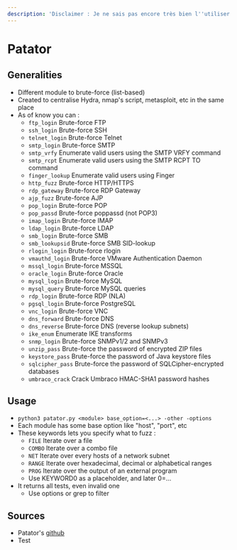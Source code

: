 ```yaml
---
description: 'Disclaimer : Je ne sais pas encore très bien l''utiliser'
---
```


# Patator

## Generalities

* Different module to brute-force \(list-based\)
* Created to centralise Hydra, nmap's script, metasploit, etc in the same place
* As of know you can :
  * `ftp_login` Brute-force FTP
  * `ssh_login` Brute-force SSH
  * `telnet_login` Brute-force Telnet
  * `smtp_login` Brute-force SMTP
  * `smtp_vrfy` Enumerate valid users using the SMTP VRFY command
  * `smtp_rcpt` Enumerate valid users using the SMTP RCPT TO command
  * `finger_lookup` Enumerate valid users using Finger
  * `http_fuzz` Brute-force HTTP/HTTPS
  * `rdp_gateway` Brute-force RDP Gateway
  * `ajp_fuzz` Brute-force AJP
  * `pop_login` Brute-force POP
  * `pop_passd` Brute-force poppassd \(not POP3\)
  * `imap_login` Brute-force IMAP
  * `ldap_login` Brute-force LDAP
  * `smb_login` Brute-force SMB
  * `smb_lookupsid` Brute-force SMB SID-lookup
  * `rlogin_login` Brute-force rlogin
  * `vmauthd_login` Brute-force VMware Authentication Daemon
  * `mssql_login` Brute-force MSSQL
  * `oracle_login` Brute-force Oracle
  * `mysql_login` Brute-force MySQL
  * `mysql_query` Brute-force MySQL queries
  * `rdp_login` Brute-force RDP \(NLA\)
  * `pgsql_login` Brute-force PostgreSQL
  * `vnc_login` Brute-force VNC
  * `dns_forward` Brute-force DNS
  * `dns_reverse` Brute-force DNS \(reverse lookup subnets\)
  * `ike_enum` Enumerate IKE transforms
  * `snmp_login` Brute-force SNMPv1/2 and SNMPv3
  * `unzip_pass` Brute-force the password of encrypted ZIP files
  * `keystore_pass` Brute-force the password of Java keystore files
  * `sqlcipher_pass` Brute-force the password of SQLCipher-encrypted databases
  * `umbraco_crack` Crack Umbraco HMAC-SHA1 password hashes

## Usage

* `python3 patator.py <module> base_option=<...> -other -options`
* Each module has some base option like "host", "port", etc
* These keywords lets you specify what to fuzz :
  * `FILE` Iterate over a file
  * `COMBO` Iterate over a combo file
  * `NET` Iterate over every hosts of a network subnet
  * `RANGE` Iterate over hexadecimal, decimal or alphabetical ranges
  * `PROG` Iterate over the output of an external program
  * Use KEYWORD0 as a placeholder, and later 0=...
* It returns all tests, even invalid one
  * Use options or grep to filter

## Sources

* Patator's [github](https://github.com/lanjelot/patator)
* Test

